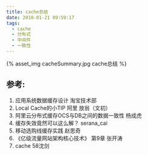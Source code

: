 ```yaml
---
title: cache总结
date: 2018-01-21 09:59:17
tags:
  - cache
  - 分布式
  - 中间件  
  - 一致性
---
```


{% asset_img cacheSummary.jpg  cache总结 %}

## 参考:

1. 应用系统数据缓存设计 淘宝技术部
2. Local Cache的小TIP 阿里 放翁（文初）
3. 阿里云分布式缓存OCS与DB之间的数据一致性 杨成虎
4. 缓存失效竟然可以这么解？ serana_cai
5. 移动选购线缓存实践 赵思奇
6. 《亿级流量网站架构核心技术》 第9章 张开涛
7. cache 58沈剑
